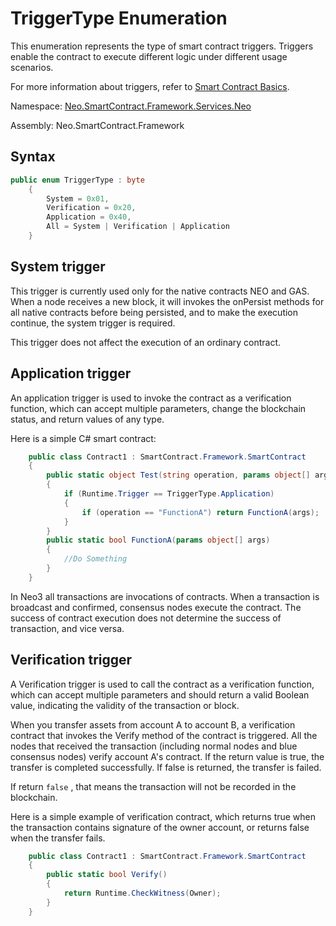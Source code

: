 # TriggerType Enumeration

This enumeration represents the type of smart contract triggers. Triggers enable the contract to execute different logic under different usage scenarios.

For more information about triggers, refer to [Smart Contract Basics](../../../../../develop/write/basics.md).

Namespace: [Neo.SmartContract.Framework.Services.Neo](../neo.md)

Assembly: Neo.SmartContract.Framework

## Syntax

```c#
public enum TriggerType : byte
    {
        System = 0x01,
        Verification = 0x20,
        Application = 0x40,
        All = System | Verification | Application
    }
```

## System trigger

This trigger is currently used only for the native contracts NEO and GAS. When a node receives a new block, it will invokes the onPersist methods for all native contracts before being persisted, and to make the execution continue, the system trigger is required.

This trigger does not affect the execution of an ordinary contract.

## Application trigger

An application trigger is used to invoke the contract as a verification function, which can accept multiple parameters, change the blockchain status, and return values of any type.

Here is a simple C# smart contract:

```c#
    public class Contract1 : SmartContract.Framework.SmartContract
    {
        public static object Test(string operation, params object[] args)
        {
            if (Runtime.Trigger == TriggerType.Application)
            {
                if (operation == "FunctionA") return FunctionA(args);
            }  
        }
        public static bool FunctionA(params object[] args)
        {
            //Do Something  
        }
    }
```
In Neo3 all transactions are invocations of contracts. When a transaction is broadcast and confirmed, consensus nodes execute the contract. The success of contract execution does not determine the success of transaction, and vice versa.

## Verification trigger

A Verification trigger is used to call the contract as a verification function, which can accept multiple parameters and should return a valid Boolean value, indicating the validity of the transaction or block.

When you transfer assets from account A to account B, a verification contract that invokes  the Verify method of the contract is triggered. All the nodes that received the transaction (including normal nodes and blue consensus nodes) verify account A's contract. If the return value is true, the transfer is completed successfully. If false is returned, the transfer is failed.

If return `false` , that means the transaction will not be recorded in the blockchain.

Here is a simple example of verification contract, which returns true when the transaction contains signature of the owner account, or returns false when the transfer fails.

```c#
    public class Contract1 : SmartContract.Framework.SmartContract
    {
        public static bool Verify()
        {
            return Runtime.CheckWitness(Owner);
        }
    }
```
